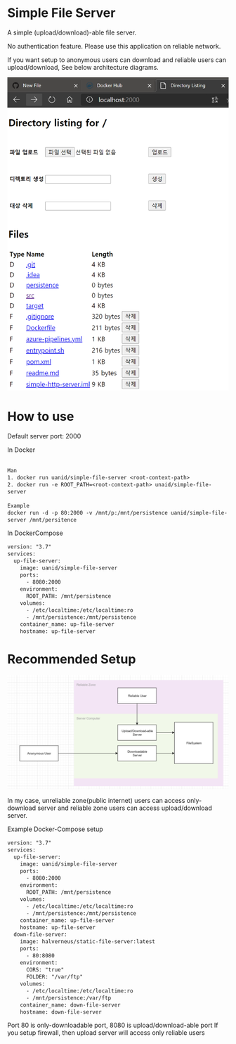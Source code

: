 # Simple File Server

A simple (upload/download)-able file server.

No authentication feature. Please use this application on reliable network.

If you want setup to anonymous users can download and reliable users can upload/download, See below architecture diagrams.

![SampleImage](https://github.com/Uanid/Toy-Simple-File-Server/blob/master/persistence/sample1.PNG?raw=true)

# How to use

Default server port: 2000

In Docker
```docker

Man
1. docker run uanid/simple-file-server <root-context-path>
2. docker run -e ROOT_PATH=<root-context-path> unaid/simple-file-server

Example
docker run -d -p 80:2000 -v /mnt/p:/mnt/persistence uanid/simple-file-server /mnt/persitence
```

In DockerCompose
```
version: "3.7"
services:
  up-file-server:
    image: uanid/simple-file-server
    ports:
      - 8080:2000
    environment:
      ROOT_PATH: /mnt/persistence
    volumes:
      - /etc/localtime:/etc/localtime:ro
      - /mnt/persistence:/mnt/persistence
    container_name: up-file-server
    hostname: up-file-server

```

# Recommended Setup
![diagram-sample](https://github.com/Uanid/Toy-Simple-File-Server/blob/master/persistence/sample2.PNG?raw=true)

In my case, unreliable zone(public internet) users can access only-download server and reliable zone users can access upload/download server.

Example Docker-Compose setup
```
version: "3.7"
services:
  up-file-server:
    image: uanid/simple-file-server
    ports:
      - 8080:2000
    environment:
      ROOT_PATH: /mnt/persistence
    volumes:
      - /etc/localtime:/etc/localtime:ro
      - /mnt/persistence:/mnt/persistence
    container_name: up-file-server
    hostname: up-file-server
  down-file-server:
    image: halverneus/static-file-server:latest
    ports:
      - 80:8080
    environment:
      CORS: "true"
      FOLDER: "/var/ftp"
    volumes:
      - /etc/localtime:/etc/localtime:ro
      - /mnt/persistence:/var/ftp
    container_name: down-file-server
    hostname: down-file-server

```

Port 80 is only-downloadable port, 8080 is upload/download-able port
If you setup firewall, then upload server will access only reliable users
